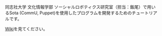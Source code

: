同志社大学 文化情報学部 ソーシャルロボティクス研究室（担当：飯尾）で用いるSota (CommU, Puppet)を使用したプログラムを開発するためのチュートリアルです。

[Wiki](https://github.com/social-robotics-lab/robo-tutorial/wiki)を見てください。
